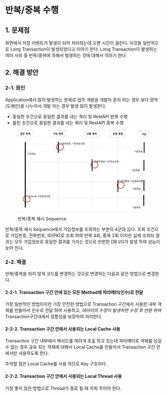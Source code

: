 # 반복/중복 수행

## 1. 문제점

화면에서 저장 이벤트가 발생이 되어 처리하는데 오랜 시간이 걸린다. 이것을 일반적으로 Long Transaction이 발생되었다고 이야기 한다. Long Transaction이 발생하는 여러 사유 중 반복/중복에 의해서 발생하는 것에 대해서 이야기 한다.&#x20;

## 2. 해결 방안

### 2-1. 원인

Application에서.많이 발생하는 문제로 업무 개발을 개발자 혼자 하는 경우 보다 영역(도메인)을 나누어서 개발 하는 경우 발생 많이 발생한다.&#x20;

* 동일한 조건으로 동일한 결과를 내는 쿼리  및 RestAPI 반복 수행&#x20;
* 틀린 조건으로 동일한 결과를 내는 쿼리  및 RestAPI 중복 수행&#x20;

<figure><img src="../../../.gitbook/assets/image (1).png" alt=""><figcaption><p>반복/중복 예시 Sequence</p></figcaption></figure>

반복/중복 예시 Sequence에서 가입정보를 조회하는 부분이 4군데 있다. 조회 조건으로 가입번호, 전화번호, ID(PK)로 조회 하여 반복 4회, 중복 2회 이지만 실제 조회되 결과는 모두 가입정보로 동일한 결과를 가지는 것으로 빈번한 DB I/O가 발생 하여 성능이 늦어 진다.

### 2-2.  해결

반복/중복을 되지 않게 코드를 변경하는 것으로 변경하는 다음과 같은 방법으로 변경한다.

#### 2-2-1. Transaction 구간 안에 있는 모든 Method에 파라메터(인수)로 전달

가장 일반적인 방법이지만 가장 안전한 방법으로 Transaction 구간에서 사용한 내부 객체를 만들어서 인수로 전달 하여 사용하고, _데이터의 수정이 발생하면 수정 후 반환 하여_ Transaction구간내에서 정합성을 보장하여 처리한다.

#### 2-2-2. Transaction 구간 안애서 사용되는 Local Cache 사용&#x20;

Transaction 구간 내부에서 메서드를 여러개 호출 하고 있는데 파라메터로 객체를 넘길 수 없는 경우 공유 되는 객체에 대해서 Local Cache를 만들어서 Transaction 구간 안에서만 사용하도록 한다.

주의할 점은 Local Cache를 사용 하므로 Key 구조이다.&#x20;

#### 2-2-2. Transaction 구간 안애서 사용되는 Local  Thread 사용

가장 좋지 않은 방법으로 Thread가 종료 될 때 지워 주어야 한다.

&#x20;



